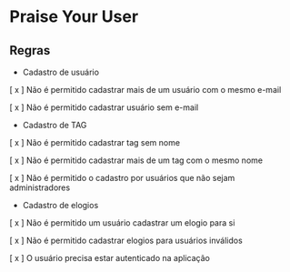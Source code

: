 # Praise Your User
      
## Regras

- Cadastro de usuário

[ x ] Não é permitido cadastrar mais de um usuário com o mesmo e-mail

[ x ] Não é permitido cadastrar usuário sem e-mail


- Cadastro de TAG


[ x ] Não é permitido cadastrar tag sem nome

[ x ] Não é permitido cadastrar mais de um tag com o mesmo nome

[ x ] Não é permitido o cadastro por usuários que não sejam administradores


- Cadastro de elogios

[ x ] Não é permitido um usuário cadastrar um elogio para si

[ x ] Não é permitido cadastrar elogios para usuários inválidos

[ x ] O usuário precisa estar autenticado na aplicação